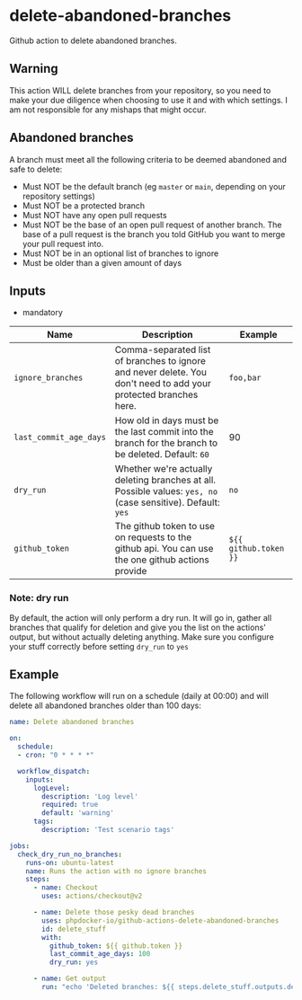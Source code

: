 # delete-abandoned-branches

Github action to delete abandoned branches.

## Warning

This action WILL delete branches from your repository, so you need to make your due diligence when choosing to use it and with which settings. I am not responsible for any mishaps that might occur.

## Abandoned branches

A branch must meet all the following criteria to be deemed abandoned and safe to delete:

* Must NOT be the default branch (eg `master` or `main`, depending on your repository settings)
* Must NOT be a protected branch
* Must NOT have any open pull requests
* Must NOT be the base of an open pull request of another branch. The base of a pull request is the branch you told GitHub you want to merge your pull request into.
* Must NOT be in an optional list of branches to ignore
* Must be older than a given amount of days

## Inputs

* mandatory

| Name  | Description | Example |
| ------------- | ------------- | ------------- |
| `ignore_branches`  | Comma-separated list of branches to ignore and never delete. You don't need to add your protected branches here.  | `foo,bar`
| `last_commit_age_days` | How old in days must be the last commit into the branch for the branch to be deleted. Default: `60` | 90
| `dry_run` | Whether we're actually deleting branches at all. Possible values: `yes, no` (case sensitive). Default: `yes` | `no`
| `github_token` | The github token to use on requests to the github api. You can use the one github actions provide | `${{ github.token }}`

### Note: dry run

By default, the action will only perform a dry run. It will go in, gather all branches that qualify for deletion and give you the list on the actions' output, but without actually deleting anything. Make sure you configure your stuff correctly before setting `dry_run` to `yes`

## Example

The following workflow will run on a schedule (daily at 00:00) and will delete all abandoned branches older than 100 days:

```yaml
name: Delete abandoned branches

on:
  schedule:
  - cron: "0 * * * *"

  workflow_dispatch:
    inputs:
      logLevel:
        description: 'Log level'
        required: true
        default: 'warning'
      tags:
        description: 'Test scenario tags'

jobs:
  check_dry_run_no_branches:
    runs-on: ubuntu-latest
    name: Runs the action with no ignore branches
    steps:
      - name: Checkout
        uses: actions/checkout@v2

      - name: Delete those pesky dead branches
        uses: phpdocker-io/github-actions-delete-abandoned-branches
        id: delete_stuff
        with:
          github_token: ${{ github.token }}
          last_commit_age_days: 100
          dry_run: yes

      - name: Get output
        run: "echo 'Deleted branches: ${{ steps.delete_stuff.outputs.deleted_branches }}'"

```

